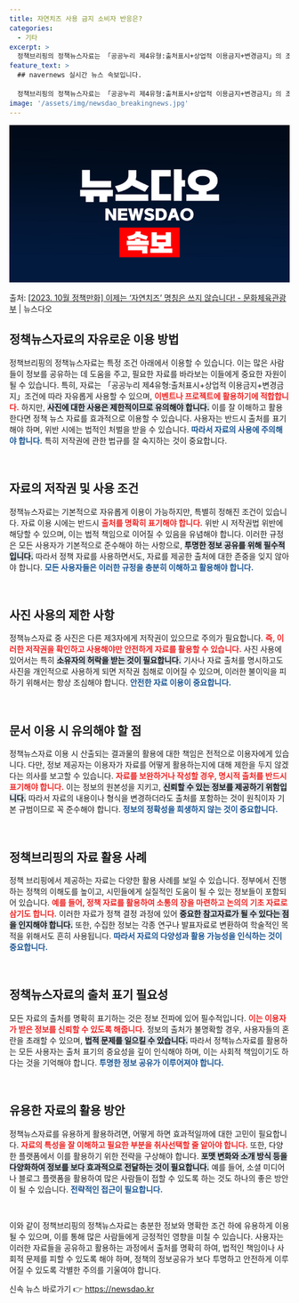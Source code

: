 ```yaml
---
title: 자연치즈 사용 금지 소비자 반응은?
categories:
  - 기타
excerpt: >
  정책브리핑의 정책뉴스자료는 「공공누리 제4유형:출처표시+상업적 이용금지+변경금지」의 조건에 따라 자유롭게 이…
feature_text: >
  ## navernews 실시간 뉴스 속보입니다.

  정책브리핑의 정책뉴스자료는 「공공누리 제4유형:출처표시+상업적 이용금지+변경금지」의 조건에 따라 자유롭게 이…
image: '/assets/img/newsdao_breakingnews.jpg'
---
```


![뉴스다오 속보](/assets/img/newsdao_breakingnews.jpg)

<p>출처: <a href="https://newsdao.kr/2094" rel="dofollow">[2023. 10월 정책만화] 이제는 ‘자연치즈’ 명칭은 쓰지 않습니다! - 문화체육관광부</a> | 뉴스다오</p>

<h2 data-ke-size="size26">정책뉴스자료의 자유로운 이용 방법</h2>

<p data-ke-size="size16">정책브리핑의 정책뉴스자료는 특정 조건 아래에서 이용할 수 있습니다. 이는 많은 사람들이 정보를 공유하는 데 도움을 주고, 필요한 자료를 바라보는 이들에게 중요한 자원이 될 수 있습니다. 특히, 자료는 「공공누리 제4유형:출처표시+상업적 이용금지+변경금지」조건에 따라 자유롭게 사용할 수 있으며, <b><span style="color: #ee2323;">이벤트나 프로젝트에 활용하기에 적합합니다.</span></b> 하지만, <b><span style="background-color: #21538527;">사진에 대한 사용은 제한적이므로 유의해야 합니다.</span></b> 이를 잘 이해하고 활용한다면 정책 뉴스 자료를 효과적으로 이용할 수 있습니다. 사용자는 반드시 출처를 표기해야 하며, 위반 시에는 법적인 처벌을 받을 수 있습니다. <b><span style="color: #1a5490;">따라서 자료의 사용에 주의해야 합니다.</span></b> 특히 저작권에 관한 법규를 잘 숙지하는 것이 중요합니다.</p>

<p data-ke-size="size16">&nbsp;</p>

<h2 data-ke-size="size26">자료의 저작권 및 사용 조건</h2>

<p data-ke-size="size16">정책뉴스자료는 기본적으로 자유롭게 이용이 가능하지만, 특별히 정해진 조건이 있습니다. 자료 이용 시에는 반드시 <b><span style="color: #ee2323;">출처를 명확히 표기해야 합니다.</span></b> 위반 시 저작권법 위반에 해당할 수 있으며, 이는 법적 책임으로 이어질 수 있음을 유념해야 합니다. 이러한 규정은 모든 사용자가 기본적으로 준수해야 하는 사항으로, <b><span style="background-color: #21538527;">투명한 정보 공유를 위해 필수적입니다.</span></b> 따라서 정책 자료를 사용하면서도, 자료를 제공한 출처에 대한 존중을 잊지 않아야 합니다. <b><span style="color: #1a5490;">모든 사용자들은 이러한 규정을 충분히 이해하고 활용해야 합니다.</span></b></p>

<p data-ke-size="size16">&nbsp;</p>

<h2 data-ke-size="size26">사진 사용의 제한 사항</h2>

<p data-ke-size="size16">정책뉴스자료 중 사진은 다른 제3자에게 저작권이 있으므로 주의가 필요합니다. <b><span style="color: #ee2323;">즉, 이러한 저작권을 확인하고 사용해야만 안전하게 자료를 활용할 수 있습니다.</span></b> 사진 사용에 있어서는 특히 <b><span style="background-color: #21538527;">소유자의 허락을 받는 것이 필요합니다.</span></b> 기사나 자료 출처를 명시하고도 사진을 개인적으로 사용하게 되면 저작권 침해로 이어질 수 있으며, 이러한 불이익을 피하기 위해서는 항상 조심해야 합니다. <b><span style="color: #1a5490;">안전한 자료 이용이 중요합니다.</span></b></p>

<p data-ke-size="size16">&nbsp;</p>

<h2 data-ke-size="size26">문서 이용 시 유의해야 할 점</h2>

<p data-ke-size="size16">정책뉴스자료 이용 시 산출되는 결과물의 활용에 대한 책임은 전적으로 이용자에게 있습니다. 다만, 정보 제공자는 이용자가 자료를 어떻게 활용하는지에 대해 제한을 두지 않겠다는 의사를 보고할 수 있습니다. <b><span style="color: #ee2323;">자료를 보완하거나 작성할 경우, 명시적 출처를 반드시 표기해야 합니다.</span></b> 이는 정보의 원본성을 지키고, <b><span style="background-color: #21538527;">신뢰할 수 있는 정보를 제공하기 위함입니다.</span></b> 따라서 자료의 내용이나 형식을 변경하더라도 출처를 포함하는 것이 원칙이자 기본 규범이므로 꼭 준수해야 합니다. <b><span style="color: #1a5490;">정보의 정확성을 희생하지 않는 것이 중요합니다.</span></b></p>

<p data-ke-size="size16">&nbsp;</p>

<h2 data-ke-size="size26">정책브리핑의 자료 활용 사례</h2>

<p data-ke-size="size16">정책 브리핑에서 제공하는 자료는 다양한 활용 사례를 보일 수 있습니다. 정부에서 진행하는 정책의 이해도를 높이고, 시민들에게 실질적인 도움이 될 수 있는 정보들이 포함되어 있습니다. <b><span style="color: #ee2323;">예를 들어, 정책 자료를 활용하여 소통의 장을 마련하고 논의의 기초 자료로 삼기도 합니다.</span></b> 이러한 자료가 정책 결정 과정에 있어 <b><span style="background-color: #21538527;">중요한 참고자료가 될 수 있다는 점을 인지해야 합니다.</span></b> 또한, 수집한 정보는 각종 연구나 발표자료로 변환하여 학술적인 목적을 위해서도 흔히 사용됩니다. <b><span style="color: #1a5490;">따라서 자료의 다양성과 활용 가능성을 인식하는 것이 중요합니다.</span></b></p>

<p data-ke-size="size16">&nbsp;</p>

<h2 data-ke-size="size26">정책뉴스자료의 출처 표기 필요성</h2>

<p data-ke-size="size16">모든 자료의 출처를 명확히 표기하는 것은 정보 전파에 있어 필수적입니다. <b><span style="color: #ee2323;">이는 이용자가 받은 정보를 신뢰할 수 있도록 해줍니다.</span></b> 정보의 출처가 불명확할 경우, 사용자들의 혼란을 초래할 수 있으며, <b><span style="background-color: #21538527;">법적 문제를 일으킬 수 있습니다.</span></b> 따라서 정책뉴스자료를 활용하는 모든 사용자는 출처 표기의 중요성을 깊이 인식해야 하며, 이는 사회적 책임이기도 하다는 것을 기억해야 합니다. <b><span style="color: #1a5490;">투명한 정보 공유가 이루어져야 합니다.</span></b></p>

<p data-ke-size="size16">&nbsp;</p>

<h2 data-ke-size="size26">유용한 자료의 활용 방안</h2>

<p data-ke-size="size16">정책뉴스자료를 유용하게 활용하려면, 어떻게 하면 효과적일까에 대한 고민이 필요합니다. <b><span style="color: #ee2323;">자료의 특성을 잘 이해하고 필요한 부분을 취사선택할 줄 알아야 합니다.</span></b> 또한, 다양한 플랫폼에서 이를 활용하기 위한 전략을 구상해야 합니다. <b><span style="background-color: #21538527;">포맷 변화와 소개 방식 등을 다양화하여 정보를 보다 효과적으로 전달하는 것이 필요합니다.</span></b> 예를 들어, 소셜 미디어나 블로그 플랫폼을 활용하여 많은 사람들이 접할 수 있도록 하는 것도 하나의 좋은 방안이 될 수 있습니다. <b><span style="color: #1a5490;">전략적인 접근이 필요합니다.</span></b></p>

<p data-ke-size="size16">&nbsp;</p>

<p data-ke-size="size16">이와 같이 정책브리핑의 정책뉴스자료는 충분한 정보와 명확한 조건 하에 유용하게 이용될 수 있으며, 이를 통해 많은 사람들에게 긍정적인 영향을 미칠 수 있습니다. 사용자는 이러한 자료들을 공유하고 활용하는 과정에서 출처를 명확히 하여, 법적인 책임이나 사회적 문제를 피할 수 있도록 해야 하며, 정책의 정보공유가 보다 투명하고 안전하게 이루어질 수 있도록 각별한 주의를 기울여야 합니다.</p> 

신속 뉴스 바로가기 👉 <a href="https://newsdao.kr" rel="dofollow">https://newsdao.kr</a>


